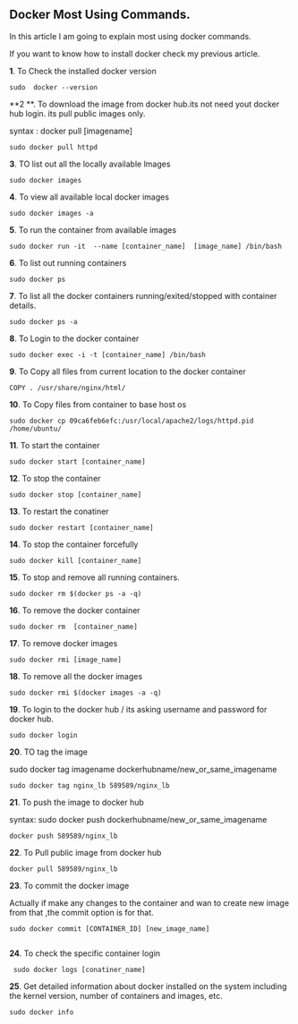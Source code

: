 ## Docker Most Using Commands.

In this article I am going to explain most using docker commands.


> 
If you want to know how to install docker check my previous article.


**1**. To Check the installed docker version


```
sudo  docker --version

``` 


**2 **. To download the image from docker hub.its not need yout docker hub login.
its pull public images only.


> 
syntax : docker pull [imagename]

```
sudo docker pull httpd

``` 
**3**. TO list out all the locally available lmages


```
sudo docker images

``` 

**4**. To view all available local docker images

```
sudo docker images -a

``` 

**5**. To run the container from available images


```
sudo docker run -it  --name [container_name]  [image_name] /bin/bash
``` 

**6**. To list out running containers


```
sudo docker ps

``` 

**7**. To list all the docker containers running/exited/stopped with container details.

```
sudo docker ps -a

``` 

**8**. To Login to the docker container


```
sudo docker exec -i -t [container_name] /bin/bash

```

**9**. To Copy all files from current location to the docker container


```
COPY . /usr/share/nginx/html/

``` 


**10**. To Copy files from container to base host os

```
sudo docker cp 09ca6feb6efc:/usr/local/apache2/logs/httpd.pid /home/ubuntu/

``` 
**11**. To start the container 


```
sudo docker start [container_name]

``` 

**12**. To stop the container


```
sudo docker stop [container_name]

``` 

**13**. To restart the conatiner


```
sudo docker restart [container_name]

``` 

**14**. To stop the container forcefully

``` 
sudo docker kill [container_name]

``` 

**15**. To stop and remove all running containers.


```
sudo docker rm $(docker ps -a -q)

``` 

**16**. To remove the docker container


```
sudo docker rm  [container_name]

``` 

**17**. To remove docker images


```
sudo docker rmi [image_name]

``` 

**18**. To remove all the docker images

```
sudo docker rmi $(docker images -a -q)

```

**19**. To login to the docker hub / its asking username and password for docker hub.

```
sudo docker login

```
**20**. TO tag the image

sudo docker tag imagename dockerhubname/new_or_same_imagename

```
sudo docker tag nginx_lb 589589/nginx_lb   

```

**21**. To push the image to docker hub


> 
syntax: sudo docker push dockerhubname/new_or_same_imagename

```
docker push 589589/nginx_lb

```

**22**. To Pull public image from docker hub

```
docker pull 589589/nginx_lb

```

**23**. To commit the docker image

Actually if make any changes to the container and wan to create new image from that ,the commit option is for that.


```
sudo docker commit [CONTAINER_ID] [new_image_name]


```
**24**.  To check the specific container login
 

``` 
 sudo docker logs [conatiner_name]

```  

**25**. Get detailed information about docker installed on the system including
the kernel version, number of containers and images, etc.

```
sudo docker info

``` 